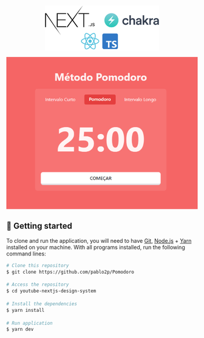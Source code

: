 <br>
<div align="center">
  <img width="300" alt="NextJS-ChakraUI" src="./.github/assets/Nextjs-ChakraUI.png" />
</div>

<p align="center">
  <img alt="Rocketseat" src="./.github/assets/pomodoro.png">
</p>


## 🚀 Getting started

To clone and run the application, you will need to have [Git](https://git-scm.com), [Node.js](https://nodejs.org) + [Yarn](https://yarnpkg.com) installed on your machine. With all programs installed, run the following command lines:


```bash
# Clone this repository
$ git clone https://github.com/pablo2p/Pomodoro

# Access the repository
$ cd youtube-nextjs-design-system

# Install the dependencies
$ yarn install

# Run application
$ yarn dev
```


